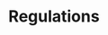 ---
layout: redirect.njk
hideInSitemap: true
tags: level2
key: regulations_en
title: Regulations
redirect: /en/guidelines/regulations/app-icons/
parent: guidelines_en
order: 2
---